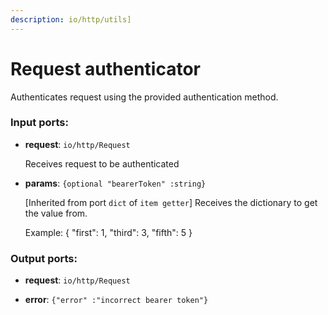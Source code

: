 ```yaml
---
description: io/http/utils]
---
```


# Request authenticator

Authenticates request using the provided authentication method.

### Input ports:

* __request__: ``io/http/Request``

    Receives request to be authenticated


* __params__: `{optional "bearerToken" :string}`

    [Inherited from port `dict` of `item getter`] 
    Receives the dictionary to get the value from.
    
    Example:
    { "first": 1, "third": 3, "fifth": 5 }

### Output ports:

* __request__: ``io/http/Request``


* __error__: `{"error" :"incorrect bearer token"}`

